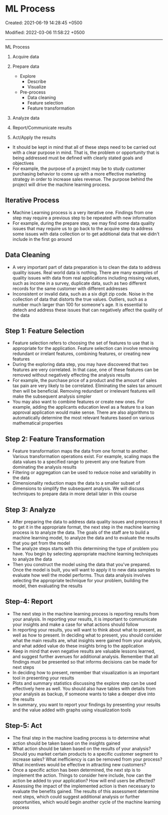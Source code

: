# ML Process

Created: 2021-06-19 14:28:45 +0500

Modified: 2022-03-06 11:58:22 +0500

---

ML Process

1. Acquire data

2. Prepare data
    - Explore
        - Describe
        - Visualize
    - Pre-process
        - Data cleaning
        - Feature selection
        - Feature transformation

3. Analyze data

4. Report/Communicate results

5. Act/Apply the results

- It should be kept in mind that all of these steps need to be carried out with a clear purpose in mind. That is, the problem or opportunity that is being addressed must be defined with clearly stated goals and objectives
- For example, the purpose of a project may be to study customer purchasing behavior to come up with a more effective marketing strategy in order to increase sales revenue. The purpose behind the project will drive the machine learning process.

## Iterative Process

- Machine Learning process is a very iterative one. Findings from one step may require a previous step to be repeated with new information
- For example, during the prepare step, we may find some data quality issues that may require us to go back to the acquire step to address some issues with data collection or to get additional data that we didn't include in the first go around

## Data Cleaning

- A very important part of data preparation is to clean the data to address quality issues. Real world data is nothing. There are many examples of quality issues with data from real applications including missing values, such as income in a survey, duplicate data, such as two different records for the same customer with different addresses
- Inconsistent or invalid data, such as a six digit zip code. Noise in the collection of data that distorts the true values. Outliers, such as a number much larger than 100 for someone's age. It is essential to detech and address these issues that can negatively affect the quality of the data

## Step 1: Feature Selection

- Feature selection refers to choosing the set of features to use that is appropriate for the application. Feature selection can involve removing redundant or irrelant features, combining features, or creating new features
- During the exploring data step, you may have discovered that two features are very correlated. In that case, one of these features can be removed without negatively effecting the analysis results
- For example, the purchase price of a product and the amount of sales tax pain are very likely to be correlated. Eliminating the sales tax amount then will be beneficial. Removing redundant or irrelevant features will make the subsequent analysis simpler
- You may also want to combine features or create new ones. For example, adding the applicants education level as a feature to a loan approval application would make sense. There are also algorithms to automatically determine the most relevant features based on various mathematical properties

## Step 2: Feature Transformation

- Feature transformation maps the data from one format to another. Various transformation operations exist. For example, scaling maps the data values to a specified range to prevent any one feature from dominating the analysis results
- Filtering or aggregation can be used to reduce noise and variability in the data
- Dimensionality reduction maps the data to a smaller subset of dimensions to simplify the subsequent analysis. We will discuss techniques to prepare data in more detail later in this course

## Step 3: Analyze

- After preparing the data to address data quality issues and preprocess it to get it in the appropriate format, the next step in the machine learning process is to analyze the data. The goals of the staff are to build a machine learning model, to analyze the data and to evaluate the results that you get from the model
- The analyze steps starts with this determining the type of problem you have. You begin by selecting appropriate machine learning techniques to analyze the data
- Then you construct the model using the data that you've prepared. Once the model is built, you will want to apply it to new data samples to evaluate how well the model performs. Thus data analysis involves selecting the appropriate technique for your problem, building the model, then evaluating the results

## Step-4: Report

- The next step in the machine learning process is reporting results from your analysis. In reporting your results, it is important to communicate your insights and make a case for what actions should follow
- In reporting your results, you will want to think about what to present, as well as how to present. In deciding what to present, you should consider what the main results are, what insights were gained from your analysis, and what added value do these insights bring to the application
- Keep in mind that even negative results are valuable lessons learned, and suggest further avenues for additional analysis. Remember that all findings must be presented so that informs decisions can be made for next steps
- In deciding how to present, remember that visualization is an important tool in presenting your results
- Plots and summary statistics discussing the explore step can be used effectively here as well. You should also have tables with details from your analysis as backup, if someone wants to take a deeper dive into the results
- In summary, you want to report your findings by presenting your results and the value added with graphs using visualization tools

## Step-5: Act

- The final step in the machine loading process is to determine what action should be taken based on the insights gained
- What action should be taken based on the results of your analysis? Should you market certain products to a specific customer segment to increase sales? What inefficiency is can be removed from your process? What incentives would be effective in attracting new customers?
- Once a specific action has been determined, the next stp is to implement the action. Things to consider here include, how can the action be added to your application? How will end users be affected?
- Assessing the impact of the implemented action is then necessary to evaluate the benefits gained. The results of this assessment determine next steps, which could suggest additional analysis or further opportunities, which would begin another cycle of the machine learning process
